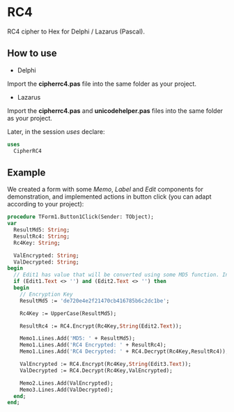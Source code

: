 # RC4
RC4 cipher to Hex for Delphi / Lazarus (Pascal).

## How to use
* Delphi

Import the **cipherrc4.pas** file into the same folder as your project.
* Lazarus

Import the **cipherrc4.pas** and **unicodehelper.pas** files into the same folder as your project. 

Later, in the session *uses* declare:
```pascal
uses
  CipherRC4
```

## Example
We created a form with some *Memo*, *Label* and *Edit* components for demonstration, and implemented actions in button click (you can adapt according to your project):
```pascal
procedure TForm1.Button1Click(Sender: TObject);
var
  ResultMd5: String;
  ResultRc4: String;
  Rc4Key: String;

  ValEncrypted: String;
  ValDecrypted: String;
begin
  // Edit1 has value that will be converted using some MD5 function. In our code, ResultMd5 has that value.
  if (Edit1.Text <> '') and (Edit2.Text <> '') then
  begin
    // Encryption Key
    ResultMd5 := 'de720e4e2f21470cb416785b6c2dc1be';

    Rc4Key := UpperCase(ResultMd5);

    ResultRc4 := RC4.Encrypt(Rc4Key,String(Edit2.Text));

    Memo1.Lines.Add('MD5: ' + ResultMd5);
    Memo1.Lines.Add('RC4 Encrypted: ' + ResultRc4);
    Memo1.Lines.Add('RC4 Decrypted: ' + RC4.Decrypt(Rc4Key,ResultRc4));

    ValEncrypted := RC4.Encrypt(Rc4Key,String(Edit3.Text));
    ValDecrypted := RC4.Decrypt(Rc4Key,ValEncrypted);

    Memo2.Lines.Add(ValEncrypted);
    Memo3.Lines.Add(ValDecrypted);
  end;
end;
```
